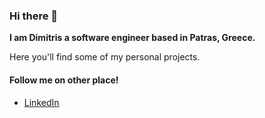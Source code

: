 ### Hi there 👋

**I am Dimitris a software engineer based in Patras, Greece.**

Here you'll find some of my personal projects.

#### Follow me on other place!
- [LinkedIn](https://www.linkedin.com/in/dimitris-xrysanthopoulos/)

<!--
**xrysanthopoulos/xrysanthopoulos** is a ✨ _special_ ✨ repository because its `README.md` (this file) appears on your GitHub profile.

Here are some ideas to get you started:

- 🔭 I’m currently working on ...
- 🌱 I’m currently learning ...
- 👯 I’m looking to collaborate on ...
- 🤔 I’m looking for help with ...
- 💬 Ask me about ...
- 📫 How to reach me: ...
- 😄 Pronouns: ...
- ⚡ Fun fact: ...
-->
